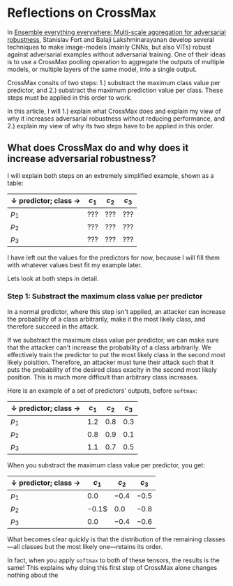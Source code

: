 # Reflections on CrossMax

In [Ensemble everything everywhere: Multi-scale
aggregation for adversarial robustness](https://arxiv.org/abs/2408.05446), Stanislav Fort and Balaji Lakshminarayanan develop several techniques to make image-models (mainly CNNs, but also ViTs) robust against adversarial examples without adversarial training. One of their ideas is to use a CrossMax pooling operation to aggregate the outputs of multiple models, or multiple layers of the same model, into a single output.

CrossMax consits of two steps: 1.) substract the maximum class value per predictor, and 2.) substract the maximum prediction value per class. These steps must be applied in this order to work.

In this article, I will 1.) explain what CrossMax does and explain my view of why it increases adversarial robustness without reducing performance, and 2.) explain my view of why its two steps have to be applied in this order.

## What does CrossMax do and why does it increase adversarial robustness?

I will explain both steps on an extremely simplified example, shown as a table:

| &darr; predictor; class &rarr; | $c_1$ | $c_2$ | $c_3$ |
|---------------------------------|--------|--------|--------|
| $p_1$                           | ???    | ???    | ???    |
| $p_2$                           | ???    | ???    | ???    |
| $p_3$                           | ???    | ???    | ???    |

I have left out the values for the predictors for now, because I will fill them with whatever values best fit my example later.

Lets look at both steps in detail.

### Step 1: Substract the maximum class value per predictor

In a normal predictor, where this step isn't applied, an attacker can increase the probability of a class arbitrarily, make it the most likely class, and therefore succeed in the attack.

If we substract the maximum class value per predictor, we can make sure that the attacker can't increase the probability of a class arbitrarily. We effectively train the predictor to put the most likely class in the second most likely poisition. Therefore, an attacker must tune their attack such that it puts the probability of the desired class exaclty in the second most likely position. This is much more difficult than arbitrary class increases.

Here is an example of a set of predictors' outputs, before `softmax`:

| &darr; predictor; class &rarr; | $c_1$ | $c_2$ | $c_3$ |
|---------------------------------|--------|--------|--------|
| $p_1$                           | $1.2$   | $0.8$    | $0.3$    |
| $p_2$                           | $0.8$    | $0.9$    | $0.1$    |
| $p_3$                           | $1.1$    | $0.7$    | $0.5$    |

When you substract the maximum class value per predictor, you get:

| &darr; predictor; class &rarr; | $c_1$ | $c_2$ | $c_3$ |
|---------------------------------|--------|--------|--------|
| $p_1$                           | $0.0$   | $-0.4$    | $-0.5$    |
| $p_2$                           | -0.1$    | $0.0$    | $-0.8$    |
| $p_3$                           | $0.0$    | $-0.4$    | $-0.6$    |

What becomes clear quickly is that the distribution of the remaining classes&mdash;all classes but the most likely one&mdash;retains its order. 

In fact, when you apply `softmax` to both of these tensors, the results is the same! This explains why doing this first step of CrossMax alone changes nothing about the 


